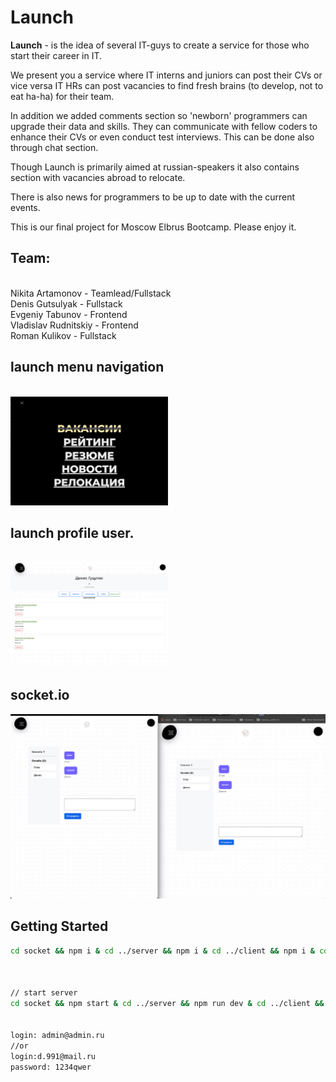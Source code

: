 # Launch

**Launch** - is the idea of several IT-guys to create a service for those who start their career in IT.

We present you a service where IT interns and juniors can post their CVs or vice versa IT HRs can post vacancies to find fresh brains (to develop, not to eat ha-ha)
for their team.

In addition we added comments section so 'newborn' programmers can upgrade their data and skills. They can communicate with fellow coders to enhance their CVs
or even conduct test interviews. This can be done also through chat section.

Though Launch is primarily aimed at russian-speakers it also contains section with vacancies abroad to relocate.

There is also news for programmers to be up to date with the current events.

This is our final project for Moscow Elbrus Bootcamp. Please enjoy it.

## Team:
<br/>
Nikita Artamonov - Teamlead/Fullstack
<br/>
Denis Gutsulyak - Fullstack
<br/>
Evgeniy Tabunov - Frontend
<br/>
Vladislav Rudnitskiy - Frontend
<br/>
Roman Kulikov - Fullstack

## launch menu navigation
<br/>
  <img src="./menu.png" alt="menu" width="50%" />
<br/>

## launch profile user.

<br/>
  <img src="./profile.png" alt="profile" width="50%" />
<br/>

## socket.io
![Image alt](./socket_io.png)

## Getting Started
``` bash
cd socket && npm i & cd ../server && npm i & cd ../client && npm i & cd ..



// start server
cd socket && npm start & cd ../server && npm run dev & cd ../client && npm run start & cd ..


login: admin@admin.ru
//or
login:d.991@mail.ru
password: 1234qwer

```